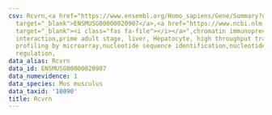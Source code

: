 ```yaml
---
csv: Rcvrn,<a href="https://www.ensembl.org/Homo_sapiens/Gene/Summary?db=core;g=ENSMUSG00000020907"
  target="_blank">ENSMUSG00000020907</a>,<a href="https://www.ncbi.nlm.nih.gov/pubmed/23834426"
  target="_blank"><i class="fas fa-file"></i></a>",chromatin immunoprecipitation assay,direct
  interaction,prime adult stage, liver, Hepatocyte, high throughput transcription
  profiling by microarray,nucleotide sequence identification,nucleotide sequence identification,transcriptional
  regulation,
data_alias: Rcvrn
data_id: ENSMUSG00000020907
data_numevidence: 1
data_species: Mus musculus
data_taxid: '10090'
title: Rcvrn
---
```

